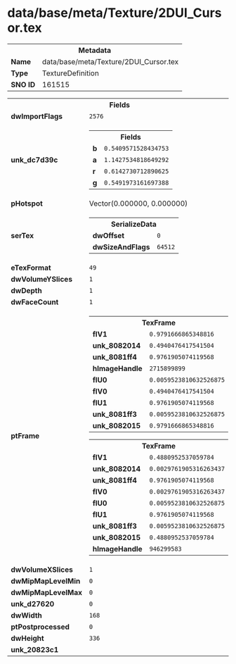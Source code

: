 <h1>data/base/meta/Texture/2DUI_Cursor.tex</h1><table><tr><th colspan="100%">Metadata</th></tr><tr><td><b>Name</b></td><td>data/base/meta/Texture/2DUI_Cursor.tex</td></tr><tr><td><b>Type</b></td><td>TextureDefinition</td></tr><tr><td><b>SNO ID</b></td><td>161515</td></tr></table>

<table><tr><th colspan="100%">Fields</th></tr><tr><td><b>dwImportFlags</b></td><td><code>2576</code></td></tr><tr><td><b>unk_dc7d39c</b></td><td><table><tr><th colspan="100%">Fields</th></tr><tr><td><b>b</b></td><td><code>0.5409571528434753</code></td></tr><tr><td><b>a</b></td><td><code>1.1427534818649292</code></td></tr><tr><td><b>r</b></td><td><code>0.6142730712890625</code></td></tr><tr><td><b>g</b></td><td><code>0.5491973161697388</code></td></tr></table>

</td></tr><tr><td><b>pHotspot</b></td><td>Vector(0.000000, 0.000000)</td></tr><tr><td><b>serTex</b></td><td><table><tr><th colspan="100%">SerializeData</th></tr><tr><td><b>dwOffset</b></td><td><code>0</code></td></tr><tr><td><b>dwSizeAndFlags</b></td><td><code>64512</code></td></tr></table>


</td></tr><tr><td><b>eTexFormat</b></td><td><code>49</code></td></tr><tr><td><b>dwVolumeYSlices</b></td><td><code>1</code></td></tr><tr><td><b>dwDepth</b></td><td><code>1</code></td></tr><tr><td><b>dwFaceCount</b></td><td><code>1</code></td></tr><tr><td><b>ptFrame</b></td><td><table><tr><th colspan="100%">TexFrame</th></tr><tr><td><b>flV1</b></td><td><code>0.9791666865348816</code></td></tr><tr><td><b>unk_8082014</b></td><td><code>0.4940476417541504</code></td></tr><tr><td><b>unk_8081ff4</b></td><td><code>0.9761905074119568</code></td></tr><tr><td><b>hImageHandle</b></td><td><code>2715899899</code></td></tr><tr><td><b>flU0</b></td><td><code>0.0059523810632526875</code></td></tr><tr><td><b>flV0</b></td><td><code>0.4940476417541504</code></td></tr><tr><td><b>flU1</b></td><td><code>0.9761905074119568</code></td></tr><tr><td><b>unk_8081ff3</b></td><td><code>0.0059523810632526875</code></td></tr><tr><td><b>unk_8082015</b></td><td><code>0.9791666865348816</code></td></tr></table>


<table><tr><th colspan="100%">TexFrame</th></tr><tr><td><b>flV1</b></td><td><code>0.4880952537059784</code></td></tr><tr><td><b>unk_8082014</b></td><td><code>0.0029761905316263437</code></td></tr><tr><td><b>unk_8081ff4</b></td><td><code>0.9761905074119568</code></td></tr><tr><td><b>flV0</b></td><td><code>0.0029761905316263437</code></td></tr><tr><td><b>flU0</b></td><td><code>0.0059523810632526875</code></td></tr><tr><td><b>flU1</b></td><td><code>0.9761905074119568</code></td></tr><tr><td><b>unk_8081ff3</b></td><td><code>0.0059523810632526875</code></td></tr><tr><td><b>unk_8082015</b></td><td><code>0.4880952537059784</code></td></tr><tr><td><b>hImageHandle</b></td><td><code>946299583</code></td></tr></table>


</td></tr><tr><td><b>dwVolumeXSlices</b></td><td><code>1</code></td></tr><tr><td><b>dwMipMapLevelMin</b></td><td><code>0</code></td></tr><tr><td><b>dwMipMapLevelMax</b></td><td><code>0</code></td></tr><tr><td><b>unk_d27620</b></td><td><code>0</code></td></tr><tr><td><b>dwWidth</b></td><td><code>168</code></td></tr><tr><td><b>ptPostprocessed</b></td><td><code>0</code></td></tr><tr><td><b>dwHeight</b></td><td><code>336</code></td></tr><tr><td><b>unk_20823c1</b></td><td></td></tr></table>

